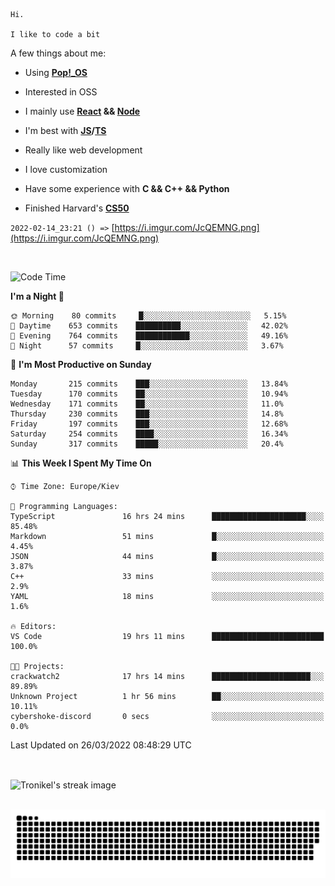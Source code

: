 ```
Hi.

I like to code a bit
```

A few things about me:

-   Using **[Pop!\_OS](https://pop.system76.com/)**

-   Interested in OSS

-   I mainly use **[React](https://reactjs.org/) && [Node](https://nodejs.org/en/)**

-   I'm best with **[JS](https://www.javascript.com/)/[TS](https://www.typescriptlang.org/)**

-   Really like web development

-   I love customization

-   Have some experience with **C && C++ && Python**

-   Finished Harvard's **[CS50](https://cs50.harvard.edu)**

`2022-02-14_23:21 () =>` [https://i.imgur.com/JcQEMNG.png](https://i.imgur.com/JcQEMNG.png)

<br>

<!--START_SECTION:waka-->
![Code Time](http://img.shields.io/badge/Code%20Time-451%20hrs%2029%20mins-blue)

**I'm a Night 🦉** 

```text
🌞 Morning    80 commits     █░░░░░░░░░░░░░░░░░░░░░░░░   5.15% 
🌆 Daytime    653 commits    ██████████░░░░░░░░░░░░░░░   42.02% 
🌃 Evening    764 commits    ████████████░░░░░░░░░░░░░   49.16% 
🌙 Night      57 commits     █░░░░░░░░░░░░░░░░░░░░░░░░   3.67%

```
📅 **I'm Most Productive on Sunday** 

```text
Monday       215 commits    ███░░░░░░░░░░░░░░░░░░░░░░   13.84% 
Tuesday      170 commits    ██░░░░░░░░░░░░░░░░░░░░░░░   10.94% 
Wednesday    171 commits    ██░░░░░░░░░░░░░░░░░░░░░░░   11.0% 
Thursday     230 commits    ███░░░░░░░░░░░░░░░░░░░░░░   14.8% 
Friday       197 commits    ███░░░░░░░░░░░░░░░░░░░░░░   12.68% 
Saturday     254 commits    ████░░░░░░░░░░░░░░░░░░░░░   16.34% 
Sunday       317 commits    █████░░░░░░░░░░░░░░░░░░░░   20.4%

```


📊 **This Week I Spent My Time On** 

```text
⌚︎ Time Zone: Europe/Kiev

💬 Programming Languages: 
TypeScript               16 hrs 24 mins      █████████████████████░░░░   85.48% 
Markdown                 51 mins             █░░░░░░░░░░░░░░░░░░░░░░░░   4.45% 
JSON                     44 mins             █░░░░░░░░░░░░░░░░░░░░░░░░   3.87% 
C++                      33 mins             ░░░░░░░░░░░░░░░░░░░░░░░░░   2.9% 
YAML                     18 mins             ░░░░░░░░░░░░░░░░░░░░░░░░░   1.6%

🔥 Editors: 
VS Code                  19 hrs 11 mins      █████████████████████████   100.0%

🐱‍💻 Projects: 
crackwatch2              17 hrs 14 mins      ██████████████████████░░░   89.89% 
Unknown Project          1 hr 56 mins        ██░░░░░░░░░░░░░░░░░░░░░░░   10.11% 
cybershoke-discord       0 secs              ░░░░░░░░░░░░░░░░░░░░░░░░░   0.0%

```


 Last Updated on 26/03/2022 08:48:29 UTC
<!--END_SECTION:waka-->

<br>

<p><img align="center" src="https://github-readme-streak-stats.herokuapp.com/?user=Tronikelis&theme=dark" alt="Tronikel's streak image" /></p>

<br>

<img title="" src="https://raw.githubusercontent.com/Tronikelis/Tronikelis/output/github-contribution-grid-snake.svg" alt="very cool snake thingey" data-align="left">
